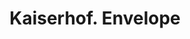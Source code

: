 ---
doi: 10.7916/D8W96N5K
date_other: '1910'
date_other_textual: '1910'
form: printed ephemera
genre:
- Envelopes
name:
- Kaiserhof
object_in_context_url: https://biggert.cul.columbia.edu/items/view/ave_biggert_00214
subject_hierarchical_geographic:
- Chicago, Illinois, United States
subject_name:
- Kaiserhof
title: Kaiserhof. Envelope
sort_title: Kaiserhof. Envelope
call_number: ave_biggert_00214
coordinates:
- 41.83694444444445,-87.68472222222222
pid: ave_biggert_00214
identifiers: ave_biggert_00214
canvas_id: ldpd:395489
permalink: "/items/ave_biggert_00214/"
layout: iiif-image-page
---